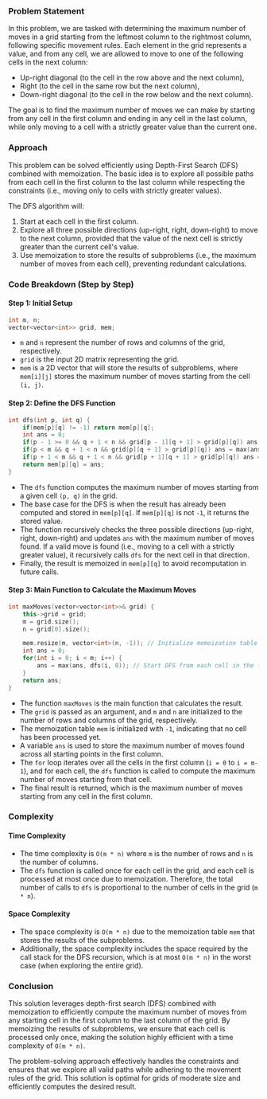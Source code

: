 ### Problem Statement

In this problem, we are tasked with determining the maximum number of moves in a grid starting from the leftmost column to the rightmost column, following specific movement rules. Each element in the grid represents a value, and from any cell, we are allowed to move to one of the following cells in the next column:
- Up-right diagonal (to the cell in the row above and the next column),
- Right (to the cell in the same row but the next column),
- Down-right diagonal (to the cell in the row below and the next column).

The goal is to find the maximum number of moves we can make by starting from any cell in the first column and ending in any cell in the last column, while only moving to a cell with a strictly greater value than the current one.

### Approach

This problem can be solved efficiently using Depth-First Search (DFS) combined with memoization. The basic idea is to explore all possible paths from each cell in the first column to the last column while respecting the constraints (i.e., moving only to cells with strictly greater values).

The DFS algorithm will:
1. Start at each cell in the first column.
2. Explore all three possible directions (up-right, right, down-right) to move to the next column, provided that the value of the next cell is strictly greater than the current cell's value.
3. Use memoization to store the results of subproblems (i.e., the maximum number of moves from each cell), preventing redundant calculations.

### Code Breakdown (Step by Step)

#### Step 1: Initial Setup

```cpp
int m, n;
vector<vector<int>> grid, mem;
```

- `m` and `n` represent the number of rows and columns of the grid, respectively.
- `grid` is the input 2D matrix representing the grid.
- `mem` is a 2D vector that will store the results of subproblems, where `mem[i][j]` stores the maximum number of moves starting from the cell `(i, j)`.

#### Step 2: Define the DFS Function

```cpp
int dfs(int p, int q) {
    if(mem[p][q] != -1) return mem[p][q];
    int ans = 0;
    if(p - 1 >= 0 && q + 1 < n && grid[p - 1][q + 1] > grid[p][q]) ans = max(ans, 1 + dfs(p - 1, q + 1));
    if(p < m && q + 1 < n && grid[p][q + 1] > grid[p][q]) ans = max(ans, 1 + dfs(p, q + 1));
    if(p + 1 < m && q + 1 < n && grid[p + 1][q + 1] > grid[p][q]) ans = max(ans, 1 + dfs(p + 1, q + 1));
    return mem[p][q] = ans;
}
```

- The `dfs` function computes the maximum number of moves starting from a given cell `(p, q)` in the grid.
- The base case for the DFS is when the result has already been computed and stored in `mem[p][q]`. If `mem[p][q]` is not `-1`, it returns the stored value.
- The function recursively checks the three possible directions (up-right, right, down-right) and updates `ans` with the maximum number of moves found. If a valid move is found (i.e., moving to a cell with a strictly greater value), it recursively calls `dfs` for the next cell in that direction.
- Finally, the result is memoized in `mem[p][q]` to avoid recomputation in future calls.

#### Step 3: Main Function to Calculate the Maximum Moves

```cpp
int maxMoves(vector<vector<int>>& grid) {
    this->grid = grid;
    m = grid.size();
    n = grid[0].size();

    mem.resize(m, vector<int>(n, -1)); // Initialize memoization table with -1
    int ans = 0;
    for(int i = 0; i < m; i++) {
        ans = max(ans, dfs(i, 0)); // Start DFS from each cell in the first column
    }
    return ans;
}
```

- The function `maxMoves` is the main function that calculates the result.
- The `grid` is passed as an argument, and `m` and `n` are initialized to the number of rows and columns of the grid, respectively.
- The memoization table `mem` is initialized with `-1`, indicating that no cell has been processed yet.
- A variable `ans` is used to store the maximum number of moves found across all starting points in the first column.
- The `for` loop iterates over all the cells in the first column (`i = 0` to `i = m-1`), and for each cell, the `dfs` function is called to compute the maximum number of moves starting from that cell.
- The final result is returned, which is the maximum number of moves starting from any cell in the first column.

### Complexity

#### Time Complexity

- The time complexity is `O(m * n)` where `m` is the number of rows and `n` is the number of columns.
- The `dfs` function is called once for each cell in the grid, and each cell is processed at most once due to memoization. Therefore, the total number of calls to `dfs` is proportional to the number of cells in the grid (`m * n`).

#### Space Complexity

- The space complexity is `O(m * n)` due to the memoization table `mem` that stores the results of the subproblems.
- Additionally, the space complexity includes the space required by the call stack for the DFS recursion, which is at most `O(m * n)` in the worst case (when exploring the entire grid).

### Conclusion

This solution leverages depth-first search (DFS) combined with memoization to efficiently compute the maximum number of moves from any starting cell in the first column to the last column of the grid. By memoizing the results of subproblems, we ensure that each cell is processed only once, making the solution highly efficient with a time complexity of `O(m * n)`.

The problem-solving approach effectively handles the constraints and ensures that we explore all valid paths while adhering to the movement rules of the grid. This solution is optimal for grids of moderate size and efficiently computes the desired result.